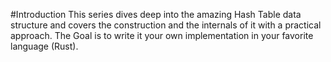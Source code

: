#Introduction
This series dives deep into the amazing Hash Table data structure and covers the construction and the internals of it with a practical approach. The Goal is to write it your own implementation in your favorite language (Rust).

